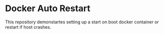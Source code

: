 # Docker Auto Restart

This repository demonstartes setting up a start on boot docker container or restart if host crashes.

